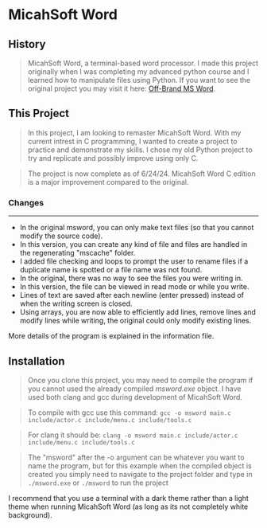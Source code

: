 # MicahSoft Word

## History

> MicahSoft Word, a terminal-based word processor. I made this project originally when I was completing my advanced python course and I learned how to manipulate files using Python. If you want to see the original project you may visit it here: [Off-Brand MS Word](https://replit.com/@MicahGray3/Off-Brand-MS-Word).

## This Project

> In this project, I am looking to remaster MicahSoft Word. With my current intrest in C programming, I wanted to create a project to practice and demonstrate my skills. I chose my old Python project to try and replicate and possibly improve using only C.

> The project is now complete as of 6/24/24. MicahSoft Word C edition is a major improvement compared to the original.

### Changes

---

- In the original msword, you can only make text files (so that you cannot modify the source code).
- In this version, you can create any kind of file and files are handled in the regenerating "mscache" folder.
- I added file checking and loops to prompt the user to rename files if a duplicate name is spotted or a file name was not found.
- In the original, there was no way to see the files you were writing in.
- In this version, the file can be viewed in read mode or while you write.
- Lines of text are saved after each newline (enter pressed) instead of when the writing screen is closed.
- Using arrays, you are now able to efficiently add lines, remove lines and modify lines while writing, the original could only modify existing lines.

More details of the program is explained in the information file.

## Installation

> Once you clone this project, you may need to compile the program if you cannot used the already compiled _msword.exe_ object. I have used both clang and gcc during development of MicahSoft Word.

> To compile with gcc use this command:
> `gcc -o msword main.c include/actor.c include/menu.c include/tools.c`

> For clang it should be:
> `clang -o msword main.c include/actor.c include/menu.c include/tools.c`

> The "msword" after the -o argument can be whatever you want to name the program, but for this example when the compiled object is created you simply need to navigate to the project folder and type in `./msword.exe` or `./msword` to run the project

I recommend that you use a terminal with a dark theme rather than a light theme when running MicahSoft Word (as long as its not completely white background).
